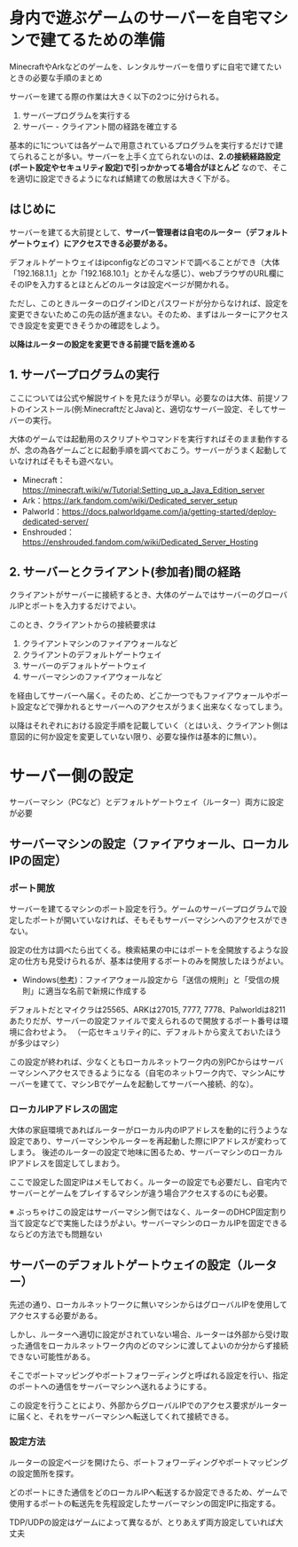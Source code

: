 # 身内で遊ぶゲームのサーバーを自宅マシンで建てるための準備

MinecraftやArkなどのゲームを、レンタルサーバーを借りずに自宅で建てたいときの必要な手順のまとめ

サーバーを建てる際の作業は大きく以下の2つに分けられる。

1. サーバープログラムを実行する
1. サーバー - クライアント間の経路を確立する

基本的に1については各ゲームで用意されているプログラムを実行するだけで建てられることが多い。サーバーを上手く立てられないのは、__2.の接続経路設定(ポート設定やセキュリティ設定)で引っかかってる場合がほとんど__ なので、そこを適切に設定できるようになれば鯖建ての敷居は大きく下がる。

## はじめに

サーバーを建てる大前提として、__サーバー管理者は自宅のルーター（デフォルトゲートウェイ）にアクセスできる必要がある。__

デフォルトゲートウェイはipconfigなどのコマンドで調べることができ（大体「192.168.1.1」とか「192.168.10.1」とかそんな感じ）、webブラウザのURL欄にそのIPを入力するとほとんどのルータは設定ページが開かれる。

ただし、このときルーターのログインIDとパスワードが分からなければ、設定を変更できないためこの先の話が進まない。そのため、まずはルーターにアクセスでき設定を変更できそうかの確認をしよう。

__以降はルーターの設定を変更できる前提で話を進める__

## 1. サーバープログラムの実行

ここについては公式や解説サイトを見たほうが早い。必要なのは大体、前提ソフトのインストール(例:MinecraftだとJava)と、適切なサーバー設定、そしてサーバーの実行。

大体のゲームでは起動用のスクリプトやコマンドを実行すればそのまま動作するが、念の為各ゲームごとに起動手順を調べておこう。サーバーがうまく起動していなければそもそも遊べない。

- Minecraft：https://minecraft.wiki/w/Tutorial:Setting_up_a_Java_Edition_server
- Ark：https://ark.fandom.com/wiki/Dedicated_server_setup
- Palworld：https://docs.palworldgame.com/ja/getting-started/deploy-dedicated-server/
- Enshrouded：https://enshrouded.fandom.com/wiki/Dedicated_Server_Hosting

## 2. サーバーとクライアント(参加者)間の経路

クライアントがサーバーに接続するとき、大体のゲームではサーバーのグローバルIPとポートを入力するだけでよい。

このとき、クライアントからの接続要求は

1. クライアントマシンのファイアウォールなど
1. クライアントのデフォルトゲートウェイ
1. サーバーのデフォルトゲートウェイ
1. サーバーマシンのファイアウォールなど

を経由してサーバーへ届く。そのため、どこか一つでもファイアウォールやポート設定などで弾かれるとサーバーへのアクセスがうまく出来なくなってしまう。

以降はそれぞれにおける設定手順を記載していく（とはいえ、クライアント側は意図的に何か設定を変更していない限り、必要な操作は基本的に無い）。

# サーバー側の設定

サーバーマシン（PCなど）とデフォルトゲートウェイ（ルーター）両方に設定が必要

## サーバーマシンの設定（ファイアウォール、ローカルIPの固定）

### ポート開放

サーバーを建てるマシンのポート設定を行う。ゲームのサーバープログラムで設定したポートが開いていなければ、そもそもサーバーマシンへのアクセスができない。

設定の仕方は調べたら出てくる。検索結果の中にはポートを全開放するような設定の仕方も見受けられるが、基本は使用するポートのみを開放したほうがよい。

- Windows([参考](https://www.pfu.ricoh.com/imaging/downloads/manual/ss_webhelp/jp/help/webhelp/topic/refer_firewall.html))：ファイアウォール設定から「送信の規則」と「受信の規則」に適当な名前で新規に作成する

デフォルトだとマイクラは25565、ARKは27015, 7777, 7778、Palworldは8211あたりだが、サーバーの設定ファイルで変えられるので開放するポート番号は環境に合わせよう。
（一応セキュリティ的に、デフォルトから変えておいたほうが多少はマシ）

この設定が終われば、少なくともローカルネットワーク内の別PCからはサーバーマシンへアクセスできるようになる（自宅のネットワーク内で、マシンAにサーバーを建てて、マシンBでゲームを起動してサーバーへ接続、的な）。

### ローカルIPアドレスの固定

大体の家庭環境であればルーターがローカル内のIPアドレスを動的に行うような設定であり、サーバーマシンやルーターを再起動した際にIPアドレスが変わってしまう。
後述のルーターの設定で地味に困るため、サーバーマシンのローカルIPアドレスを固定してしまおう。

ここで設定した固定IPはメモしておく。ルーターの設定でも必要だし、自宅内でサーバーとゲームをプレイするマシンが違う場合アクセスするのにも必要。

※ ぶっちゃけこの設定はサーバーマシン側ではなく、ルーターのDHCP固定割り当て設定などで実施したほうがよい。サーバーマシンのローカルIPを固定できるならどの方法でも問題ない

## サーバーのデフォルトゲートウェイの設定（ルーター）

先述の通り、ローカルネットワークに無いマシンからはグローバルIPを使用してアクセスする必要がある。

しかし、ルーターへ適切に設定がされていない場合、ルーターは外部から受け取った通信をローカルネットワーク内のどのマシンに渡してよいのか分からず接続できない可能性がある。

そこでポートマッピングやポートフォワーディングと呼ばれる設定を行い、指定のポートへの通信をサーバーマシンへ送れるようにする。

この設定を行うことにより、外部からグローバルIPでのアクセス要求がルーターに届くと、それをサーバーマシンへ転送してくれて接続できる。

### 設定方法

ルーターの設定ページを開けたら、ポートフォワーディングやポートマッピングの設定箇所を探す。

どのポートにきた通信をどのローカルIPへ転送するか設定できるため、ゲームで使用するポートの転送先を先程設定したサーバーマシンの固定IPに指定する。

TDP/UDPの設定はゲームによって異なるが、とりあえず両方設定していれば大丈夫
